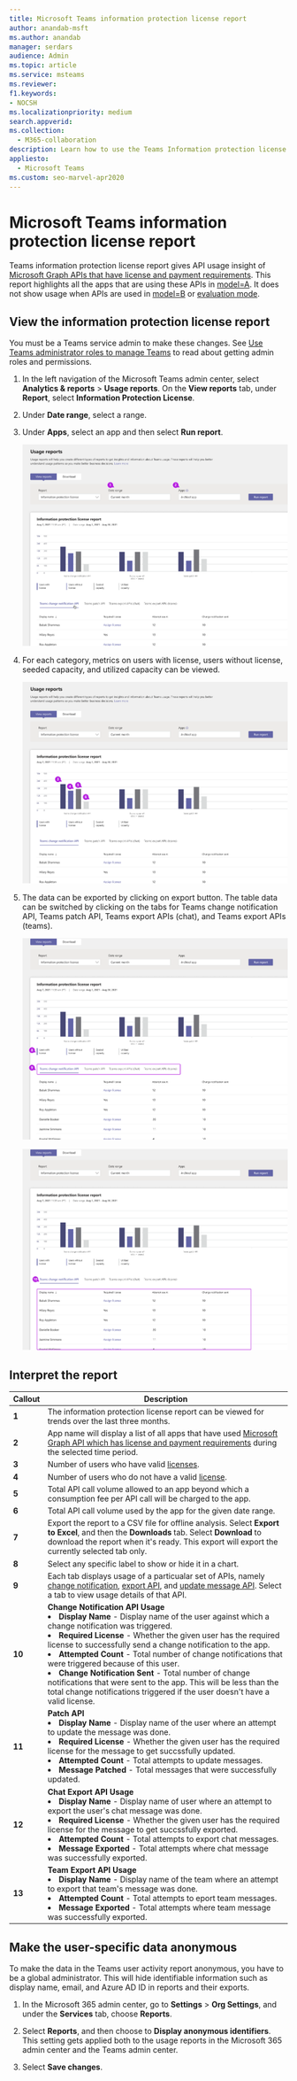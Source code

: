 ```yaml
---
title: Microsoft Teams information protection license report
author: anandab-msft
ms.author: anandab
manager: serdars
audience: Admin
ms.topic: article
ms.service: msteams
ms.reviewer: 
f1.keywords:
- NOCSH
ms.localizationpriority: medium
search.appverid: 
ms.collection: 
  - M365-collaboration
description: Learn how to use the Teams Information protection license report in the Microsoft Teams admin center to see how apps in your organization are using change notification events subscription APIs.
appliesto: 
  - Microsoft Teams
ms.custom: seo-marvel-apr2020
---
```


# Microsoft Teams information protection license report


Teams information protection license report gives API usage insight of [Microsoft Graph APIs that have license and payment requirements](/graph/teams-licenses). This report highlights all the apps that are using these APIs in [model=A](/graph/teams-licenses#modela-requirements). It does not show usage when APIs are used in [model=B](/graph/teams-licenses#modelb-requirements) or [evaluation mode](/graph/teams-licenses#evaluation-mode-default-requirements). 


## View the information protection license report

You must be a Teams service admin to make these changes. See [Use Teams administrator roles to manage Teams](../using-admin-roles.md) to read about getting admin roles and permissions.

1. In the left navigation of the Microsoft Teams admin center, select **Analytics & reports** > **Usage reports**. On the **View reports** tab, under **Report**, select **Information Protection License**.
2. Under **Date range**, select a range.
3. Under **Apps**, select an app and then select **Run report**.

    ![Screenshot of  drop down of Teams information protection license report in the Teams admin center with callouts.](../media/teams-info-protection-license-report-dropdown-with-callouts.png "Screenshot of  drop down of Teams information protection license report in the Teams admin center with callouts.")

4. For each category, metrics on users with license, users without license, seeded capacity, and utilized capacity can be viewed. 

    ![Screenshot of the summary chart of Teams information protection license report in the Teams admin center of change notification with callouts.](../media/teams-info-protection-license-report-chart-with-callouts.png "Screenshot of the summary chart of Teams information protection license report in the Teams admin center of change notification with callouts.")

5. The data can be exported by clicking on export button. The table data can be switched by clicking on the tabs for Teams change notification API, Teams patch API, Teams export APIs (chat), and Teams export APIs (teams). 

    ![Screenshot of the different tabs of Teams information protection license report in the Teams admin center of tabs with callouts.](../media/teams-info-protection-license-report-legend-tabs-with-callouts.png "Screenshot of the different tabs of Teams information protection license report in the Teams admin center of tabs with callouts.")

    ![Screenshot of change notification tab of Teams information protection license report in the Teams admin center with callouts.](../media/teams-info-protection-license-report-change-notification-with-callouts.png "Screenshot of change notification tab of Teams information protection license report in the Teams admin center with callouts.")


## Interpret the report

|Callout |Description  |
|--------|-------------|
|**1**   |The information protection license report can be viewed for trends over the last three months. |
|**2**   |App name will display a list of all apps that have used [Microsoft Graph API which has license and payment requirements](https://docs.microsoft.com/en-us/graph/teams-licenses) during the selected time period.|
|**3**   |Number of users who have valid [licenses](/graph/teams-licenses#required-licenses-for-modela).  |
|**4**   |Number of users who do not have a valid [license](/graph/teams-licenses#required-licenses-for-modela).  |
|**5**   |Total API call volume allowed to an app beyond which a consumption fee per API call will be charged to the app. |
|**6**   |Total API call volume used by the app for the given date range. |
|**7**   |Export the report to a CSV file for offline analysis. Select **Export to Excel**, and then the **Downloads** tab. Select **Download** to download the report when it's ready. This export will export the currently selected tab only.|
|**8**   |Select any specific label to show or hide it in a chart. |
|**9**   |Each tab displays usage of a particualar set of APIs, namely [change notification](/graph/api/resources/webhooks?view=graph-rest-1.0), [export API](/microsoftteams/export-teams-content), and [update message API](/graph/api/message-update). Select a tab to view usage details of that API. |
|**10**   |**Change Notification API Usage**<li>**Display Name** - Display name of the user against which a change notification was triggered.</li><li>**Required License** - Whether the given user has the required license to successfully send a change notification to the app.</li><li>**Attempted Count** - Total number of change notifications that were triggered because of this user.</li><li>**Change Notification Sent** - Total number of change notifications that were sent to the app. This will be less than the total change notifications triggered if the user doesn't have a valid license.</li>|
|**11**|**Patch API**<li>**Display Name** - Display name of the user where an attempt to update the message was done.</li> <li>**Required License** - Whether the given user has the required license for the message to get succssfully updated.</li><li>**Attempted Count** - Total attempts to update messages.</li><li>**Message Patched** - Total messages that were successfully updated.</li>|
|**12**|**Chat Export API Usage**<li>**Display Name** - Display name of user where an attempt to export the user's chat message was done.</li><li>**Required License** - Whether the given user has the required license for the message to get succssfully exported.</li><li>**Attempted Count** - Total attempts to export chat messages.</li><li>**Message Exported** - Total attempts where chat message was successfully exported.</li> |
|**13**|**Team Export API Usage**<li>**Display Name** - Display name of the team where an attempt to export that team's message was done.</li><li>**Attempted Count** - Total attempts to eport team messages.</li><li>**Message Exported** - Total attempts where team message was successfully exported.</li> |


## Make the user-specific data anonymous

To make the data in the Teams user activity report anonymous, you have to be a global administrator. This will hide identifiable information such as display name, email, and Azure AD ID in reports and their exports.

1. In the Microsoft 365 admin center, go to **Settings** \> **Org Settings**, and under the **Services** tab, choose **Reports**.
    
2. Select **Reports**, and then choose to **Display anonymous identifiers**. This setting gets applied both to the usage reports in the Microsoft 365 admin center and the Teams admin center.
  
3. Select **Save changes**.